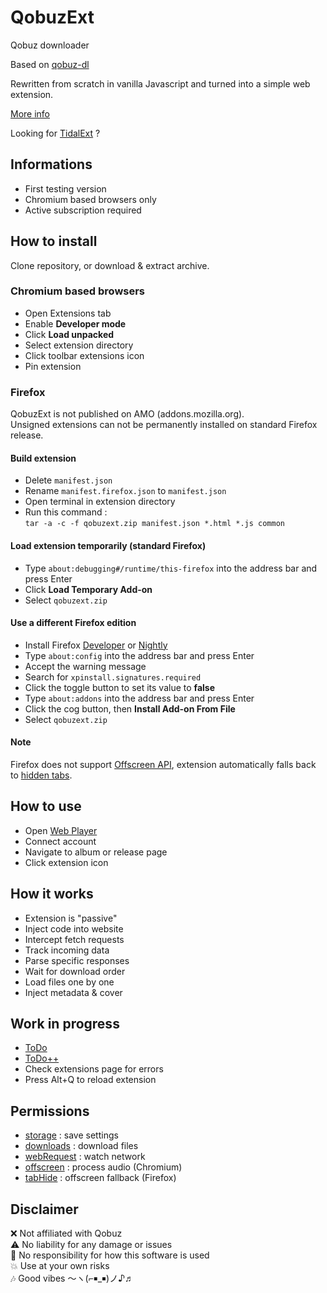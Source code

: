 # QobuzExt

Qobuz downloader  

Based on [qobuz-dl](https://github.com/vitiko98/qobuz-dl)  

Rewritten from scratch in vanilla Javascript and turned into a simple web extension.  

[More info](https://nicopr.fr/goodvibes)  

Looking for [TidalExt](https://github.com/nicopowa/tidalext) ?  

## Informations

- First testing version
- Chromium based browsers only
- Active subscription required

## How to install

Clone repository, or download & extract archive.  

### Chromium based browsers

- Open Extensions tab
- Enable **Developer mode**
- Click **Load unpacked**
- Select extension directory
- Click toolbar extensions icon
- Pin extension

### Firefox

QobuzExt is not published on AMO (addons.mozilla.org).  
Unsigned extensions can not be permanently installed on standard Firefox release.  

#### Build extension

- Delete `manifest.json`
- Rename `manifest.firefox.json` to `manifest.json`
- Open terminal in extension directory
- Run this command :  
	`tar -a -c -f qobuzext.zip manifest.json *.html *.js common`

#### Load extension temporarily (standard Firefox)

- Type `about:debugging#/runtime/this-firefox` into the address bar and press Enter
- Click **Load Temporary Add-on**
- Select `qobuzext.zip`

#### Use a different Firefox edition

- Install Firefox [Developer](https://firefox.com/download/all/desktop-developer/) or [Nightly](https://firefox.com/download/all/desktop-nightly/)
- Type `about:config` into the address bar and press Enter
- Accept the warning message
- Search for `xpinstall.signatures.required`
- Click the toggle button to set its value to **false**
- Type `about:addons` into the address bar and press Enter
- Click the cog button, then **Install Add-on From File**
- Select `qobuzext.zip`


#### Note

Firefox does not support [Offscreen API](https://developer.chrome.com/docs/extensions/reference/api/offscreen), extension automatically falls back to [hidden tabs](https://developer.mozilla.org/docs/Mozilla/Add-ons/WebExtensions/API/tabs/hide).

## How to use

- Open [Web Player](https://play.qobuz.com)
- Connect account
- Navigate to album or release page
- Click extension icon


## How it works

- Extension is "passive"
- Inject code into website
- Intercept fetch requests
- Track incoming data
- Parse specific responses
- Wait for download order
- Load files one by one
- Inject metadata & cover


## Work in progress

- [ToDo](notes.md)
- [ToDo++](common/notes.md)
- Check extensions page for errors
- Press Alt+Q to reload extension


## Permissions

- [storage](https://developer.chrome.com/docs/extensions/reference/api/storage) : save settings
- [downloads](https://developer.chrome.com/docs/extensions/reference/api/downloads) : download files
- [webRequest](https://developer.chrome.com/docs/extensions/reference/api/webRequest) : watch network
- [offscreen](https://developer.chrome.com/docs/extensions/reference/api/offscreen) : process audio (Chromium)
- [tabHide](https://developer.mozilla.org/en-US/docs/Mozilla/Add-ons/WebExtensions/API/tabs/hide) : offscreen fallback (Firefox)


## Disclaimer

❌ Not affiliated with Qobuz  
⚠️ No liability for any damage or issues  
🚫 No responsibility for how this software is used  
💥 Use at your own risks  
🎶 Good vibes 〜ヽ(⌐￭_￭)ノ♪♬  